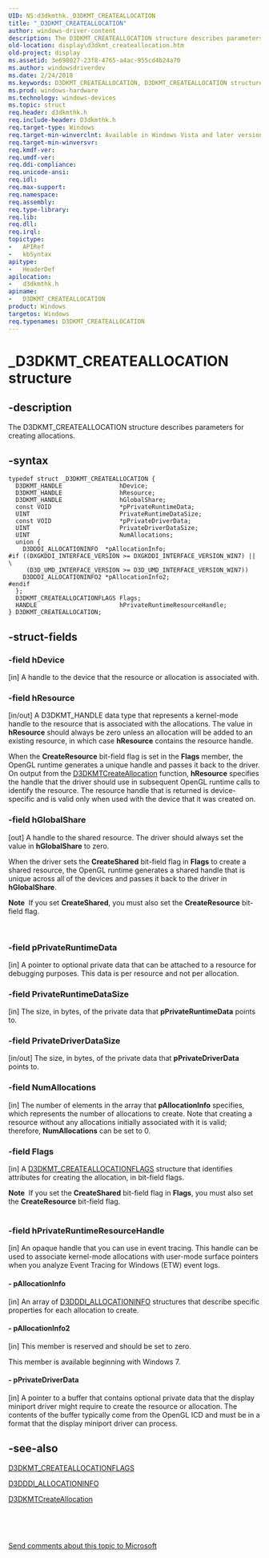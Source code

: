 ```yaml
---
UID: NS:d3dkmthk._D3DKMT_CREATEALLOCATION
title: "_D3DKMT_CREATEALLOCATION"
author: windows-driver-content
description: The D3DKMT_CREATEALLOCATION structure describes parameters for creating allocations.
old-location: display\d3dkmt_createallocation.htm
old-project: display
ms.assetid: 3e698027-23f8-4765-a4ac-955cd4b24a70
ms.author: windowsdriverdev
ms.date: 2/24/2018
ms.keywords: D3DKMT_CREATEALLOCATION, D3DKMT_CREATEALLOCATION structure [Display Devices], OpenGL_Structs_983d37f8-47ad-40ea-b3da-2a211e9f0967.xml, _D3DKMT_CREATEALLOCATION, d3dkmthk/D3DKMT_CREATEALLOCATION, display.d3dkmt_createallocation
ms.prod: windows-hardware
ms.technology: windows-devices
ms.topic: struct
req.header: d3dkmthk.h
req.include-header: D3dkmthk.h
req.target-type: Windows
req.target-min-winverclnt: Available in Windows Vista and later versions of the Windows operating systems.
req.target-min-winversvr: 
req.kmdf-ver: 
req.umdf-ver: 
req.ddi-compliance: 
req.unicode-ansi: 
req.idl: 
req.max-support: 
req.namespace: 
req.assembly: 
req.type-library: 
req.lib: 
req.dll: 
req.irql: 
topictype:
-	APIRef
-	kbSyntax
apitype:
-	HeaderDef
apilocation:
-	d3dkmthk.h
apiname:
-	D3DKMT_CREATEALLOCATION
product: Windows
targetos: Windows
req.typenames: D3DKMT_CREATEALLOCATION
---
```


# _D3DKMT_CREATEALLOCATION structure


## -description


The D3DKMT_CREATEALLOCATION structure describes parameters for creating allocations.


## -syntax


````
typedef struct _D3DKMT_CREATEALLOCATION {
  D3DKMT_HANDLE                hDevice;
  D3DKMT_HANDLE                hResource;
  D3DKMT_HANDLE                hGlobalShare;
  const VOID                   *pPrivateRuntimeData;
  UINT                         PrivateRuntimeDataSize;
  const VOID                   *pPrivateDriverData;
  UINT                         PrivateDriverDataSize;
  UINT                         NumAllocations;
  union {
    D3DDDI_ALLOCATIONINFO  *pAllocationInfo;
#if ((DXGKDDI_INTERFACE_VERSION >= DXGKDDI_INTERFACE_VERSION_WIN7) || \
     (D3D_UMD_INTERFACE_VERSION >= D3D_UMD_INTERFACE_VERSION_WIN7))
    D3DDDI_ALLOCATIONINFO2 *pAllocationInfo2;
#endif 
  };
  D3DKMT_CREATEALLOCATIONFLAGS Flags;
  HANDLE                       hPrivateRuntimeResourceHandle;
} D3DKMT_CREATEALLOCATION;
````


## -struct-fields




### -field hDevice

[in] A handle to the device that the resource or allocation is associated with.


### -field hResource

[in/out] A D3DKMT_HANDLE data type that represents a kernel-mode handle to the resource that is associated with the allocations. The value in <b>hResource</b> should always be zero unless an allocation will be added to an existing resource, in which case <b>hResource</b> contains the resource handle. 

When the <b>CreateResource</b> bit-field flag is set in the <b>Flags</b> member, the OpenGL runtime generates a unique handle and passes it back to the driver. On output from the <a href="..\d3dkmthk\nc-d3dkmthk-pfnd3dkmt_createallocation.md">D3DKMTCreateAllocation</a> function, <b>hResource</b> specifies the handle that the driver should use in subsequent OpenGL runtime calls to identify the resource. The resource handle that is returned is device-specific and is valid only when used with the device that it was created on.


### -field hGlobalShare

[out] A handle to the shared resource. The driver should always set the value in <b>hGlobalShare</b> to zero. 

When the driver sets the <b>CreateShared</b> bit-field flag in <b>Flags</b> to create a shared resource, the OpenGL runtime generates a shared handle that is unique across all of the devices and passes it back to the driver in <b>hGlobalShare</b>.<div class="alert"><b>Note</b>  If you set  <b>CreateShared</b>, you must also set the <b>CreateResource</b> bit-field flag.</div>
<div> </div>



### -field pPrivateRuntimeData

[in] A pointer to optional private data that can be attached to a resource for debugging purposes. This data is per resource and not per allocation.


### -field PrivateRuntimeDataSize

[in] The size, in bytes, of the private data that <b>pPrivateRuntimeData</b> points to.


### -field PrivateDriverDataSize

[in/out] The size, in bytes, of the private data that <b>pPrivateDriverData</b> points to.


### -field NumAllocations

[in] The number of elements in the array that <b>pAllocationInfo</b> specifies, which represents the number of allocations to create. Note that creating a resource without any allocations initially associated with it is valid; therefore, <b>NumAllocations</b> can be set to 0.


### -field Flags

[in] A <a href="..\d3dkmthk\ns-d3dkmthk-_d3dkmt_createallocationflags.md">D3DKMT_CREATEALLOCATIONFLAGS</a> structure that identifies  attributes for creating the allocation, in bit-field flags.

<div class="alert"><b>Note</b>  If  you set the <b>CreateShared</b> bit-field flag in <b>Flags</b>, you must also set the <b>CreateResource</b> bit-field flag.</div>
<div> </div>

### -field hPrivateRuntimeResourceHandle

[in] An opaque handle that you can use in event tracing. This handle can be used to associate kernel-mode allocations with user-mode surface pointers when you analyze Event Tracing for Windows (ETW) event logs.


#### - pAllocationInfo

[in] An array of <a href="..\d3dukmdt\ns-d3dukmdt-_d3dddi_allocationinfo.md">D3DDDI_ALLOCATIONINFO</a> structures that describe specific properties for each allocation to create.


#### - pAllocationInfo2

[in] This member is reserved and should be set to zero.

This member is available beginning with Windows 7.


#### - pPrivateDriverData

[in] A pointer to a buffer that contains optional private data that the display miniport driver might require to create the resource or allocation. The contents of the buffer typically come from the OpenGL ICD and must be in a format that the display miniport driver can process.


## -see-also

<a href="..\d3dkmthk\ns-d3dkmthk-_d3dkmt_createallocationflags.md">D3DKMT_CREATEALLOCATIONFLAGS</a>



<a href="..\d3dukmdt\ns-d3dukmdt-_d3dddi_allocationinfo.md">D3DDDI_ALLOCATIONINFO</a>



<a href="..\d3dkmthk\nc-d3dkmthk-pfnd3dkmt_createallocation.md">D3DKMTCreateAllocation</a>



 

 

<a href="mailto:wsddocfb@microsoft.com?subject=Documentation%20feedback [display\display]:%20D3DKMT_CREATEALLOCATION structure%20 RELEASE:%20(2/24/2018)&amp;body=%0A%0APRIVACY STATEMENT%0A%0AWe use your feedback to improve the documentation. We don't use your email address for any other purpose, and we'll remove your email address from our system after the issue that you're reporting is fixed. While we're working to fix this issue, we might send you an email message to ask for more info. Later, we might also send you an email message to let you know that we've addressed your feedback.%0A%0AFor more info about Microsoft's privacy policy, see http://privacy.microsoft.com/en-us/default.aspx." title="Send comments about this topic to Microsoft">Send comments about this topic to Microsoft</a>

